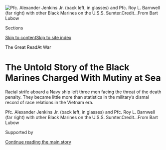 <div id="app">

<div>

<div>

<div>

</div>

<div data-aria-hidden="false">

<div id="site-content" data-role="main">

<div>

<div class="css-1aor85t" style="opacity:0.000000001;z-index:-1;visibility:hidden">

<div class="css-1hqnpie">

<div class="css-epjblv">

<span class="css-z6pdnw">The Untold Story of the Black Marines Charged
With Mutiny at
Sea</span>

</div>

<div class="css-k008qs">

<div class="css-1iwv8en">

<span class="css-18z7m18"></span>

<div>

<div>

</div>

</div>

</div>

<span class="css-1n6z4y">https://nyti.ms/2Qjqe1f</span>

<div class="css-1705lsu">

<div class="css-4xjgmj">

<div class="css-4skfbu" data-role="toolbar" data-aria-label="Social Media Share buttons, Save button, and Comments Panel with current comment count" data-testid="share-tools">

  - 
  - 
  - 
  - 
    
    <div class="css-6n7j50">
    
    </div>

  - 
  - 

</div>

</div>

</div>

</div>

</div>

</div>

<div class="css-11qgg8s">

</div>

<div id="fullBleedHeaderContent">

<div class="css-1mre5cn">

![<span class="css-i48y28 e13ogyst0" data-aria-hidden="true">Pfc.
Alexander Jenkins Jr. (back left, in glasses) and Pfc. Roy L. Barnwell
(far right) with other Black Marines on the U.S.S.
Sumter.</span><span class="css-ach9cc e1z0qqy90" itemprop="copyrightHolder"><span class="css-1ly73wi e1tej78p0">Credit...</span><span><span>From
Bart
Lubow</span></span></span>](https://static01.graylady3jvrrxbe.onion/images/2020/08/19/magazine/19ATWAR-24/19ATWAR-24-articleLarge.jpg?quality=75&auto=webp&disable=upscale)

</div>

<div class="css-hy7cq4">

<div class="css-6cn7ki">

<div class="NYTAppHideMasthead css-1bcu9v6 e1suatyy0">

<div class="section css-1o1qe8k e1suatyy2">

<div class="css-cu5p7t er09x8g0">

<div class="css-6n7j50">

</div>

<span class="css-1dv1kvn">Sections</span>

[Skip to content](#site-content)[Skip to site index](#site-index)

</div>

<div class="css-10698na e1huz5gh0">

</div>

</div>

</div>

<span class="css-10ej3is ezdmqqa0">The Great Read</span>At War

<div class="css-1sojcmr ehdk2mb0">

# The Untold Story of the Black Marines Charged With Mutiny at Sea

</div>

Racial strife aboard a Navy ship left three men facing the threat of the
death penalty. They became little more than statistics in the military’s
dismal record of race relations in the Vietnam era.

</div>

</div>

<div class="css-nwzfg5 e1gnum310">

<span class="css-1f9pvn2 magazine">Pfc. Alexander Jenkins Jr. (back
left, in glasses) and Pfc. Roy L. Barnwell (far right) with other Black
Marines on the U.S.S.
Sumter.</span><span class="css-ach9cc e1z0qqy90" itemprop="copyrightHolder"><span class="css-1ly73wi e1tej78p0">Credit...</span><span><span>From
Bart Lubow</span></span></span>

</div>

<div id="sponsor-wrapper" class="css-1hyfx7x">

<div id="sponsor-slug" class="css-19vbshk">

Supported by

</div>

[Continue reading the main
story](#after-sponsor)

<div id="sponsor" class="ad sponsor-wrapper" style="text-align:center;height:100%;display:block">

</div>

<div id="after-sponsor">

</div>

</div>

<div class="css-1fl1393 e1gnum311">

<div class="css-18e8msd">

<div class="css-vp77d3 epjyd6m0">

<div class="css-hus3qt ey68jwv0" data-aria-hidden="true">

[![John
Ismay](https://static01.graylady3jvrrxbe.onion/images/2018/07/12/multimedia/author-john-ismay/author-john-ismay-thumbLarge.png
"John Ismay")](https://www.nytimes3xbfgragh.onion/by/john-ismay)

</div>

<div class="css-1baulvz">

By [<span class="css-1baulvz last-byline" itemprop="name">John
Ismay</span>](https://www.nytimes3xbfgragh.onion/by/john-ismay)

</div>

</div>

  - Aug. 19,
    2020

  - 
    
    <div class="css-4xjgmj">
    
    <div class="css-d8bdto" data-role="toolbar" data-aria-label="Social Media Share buttons, Save button, and Comments Panel with current comment count" data-testid="share-tools">
    
      - 
      - 
      - 
      - 
        
        <div class="css-6n7j50">
        
        </div>
    
      - 
      - 
    
    </div>
    
    </div>

</div>

</div>

</div>

<div class="section meteredContent css-1r7ky0e" name="articleBody" itemprop="articleBody">

<div class="css-1fanzo5 StoryBodyCompanionColumn">

<div class="css-53u6y8">

One evening in late August 1972, as the American tank-landing ship
U.S.S. Sumter was steaming off the coast of Vietnam, a Marine onboard
dropped the needle on the turntable in front of him, sending music to
the loudspeakers bolted to the bulkheads in the cavernous spaces where
hundreds of sailors and Marines slept and hung out. Some members of the
crew were not ready for what they heard. “Sun, up down. On the corner,
uptown. I turn around and hear the sound. A voice is talking about who’s
gonna die next. Cause the white man’s got a God complex.”

Though nobody knew it at the moment, that song was about to set off a
series of events that would leave three Black Marines facing charges of
mutiny and the possibility of execution or lengthy imprisonment. Others
were at risk of being thrown out of the Marine Corps with discharges
that would maim their job prospects in civilian America for the rest of
their lives. They were caught up in events that were not only about race
but also about structural racism; not just a matter of individuals and
personalities but of a U.S. military establishment that treated people
of color differently from white service members — starting with
recruitment and induction, through combat deployments, right on through
the charges and punishments that arose when conflicts boiled over.

</div>

</div>

<div class="css-79elbk" data-testid="photoviewer-wrapper">

<div class="css-z3e15g" data-testid="photoviewer-wrapper-hidden">

</div>

<div class="css-1a48zt4 ehw59r15" data-testid="photoviewer-children">

![<span class="css-i48y28 e13ogyst0" data-aria-hidden="true">Barnwell
(second from left) and Jenkins (right, in glasses) in formation with
other
Marines.</span><span class="css-ach9cc e1z0qqy90" itemprop="copyrightHolder"><span class="css-1ly73wi e1tej78p0">Credit...</span><span>From
Alexander Jenkins
Jr.</span></span>](https://static01.graylady3jvrrxbe.onion/images/2020/08/19/magazine/19ATWAR-11/19ATWAR-11-articleLarge.jpg?quality=75&auto=webp&disable=upscale)

</div>

</div>

<div class="css-1fanzo5 StoryBodyCompanionColumn">

<div class="css-53u6y8">

The Marine spinning records that day was Pfc. Alexander Jenkins Jr., a
19-year-old from Newport News, Va., whose outgoing personality had
earned him a turn as the ship’s D.J. During tedious weeks at sea, music
was one way to pass the time, but while Black Marines listened to songs
by white artists with no complaints, some white service members were not
so open in their tastes. Jenkins quickly found himself under verbal
attack from white sergeants and officers — part of a campaign of
harassment and poor treatment that included mess cooks intentionally
handing him and his friends cold and inedible food, surprise uniform
inspections and capricious punishments from noncommissioned officers.
Eventually, it escalated to Black and white Marines physically fighting
each other on a ship at sea.

</div>

</div>

<div class="css-1fanzo5 StoryBodyCompanionColumn">

<div class="css-53u6y8">

Jenkins kept playing the newest records and tapes he could find by Black
artists, many of which reflected the antiwar and Black-liberation
movements happening at home, alongside country and western albums and
hits by the Beatles. “I was playing ‘What’s Going On’ by Marvin Gaye,
and I was playing ‘Bring the Boys Home’ by Freda Payne,” Jenkins
recalls. “But playing ‘White Man’s Got a God Complex’ by the Last Poets
really set the white guys off.”

Jenkins remembers being pulled into a small room on the ship and
questioned by a group of higher-ranking white Marines about the
Harlem-based hip-hop pioneers’ spoken-word song, which touched on
poverty, prostitution, drugs, the military-industrial complex, white
supremacy and the killings of Native Americans and Blacks. They accused
Jenkins of playing music that would incite a riot. “If you don’t have a
God complex, then this doesn’t apply to you, now does it?” Jenkins told
them. “But if you do have a God complex, then you’ve got to listen,” he
added. A white Marine captain jumped out of his chair so forcefully that
it flipped over. “You think you’re so smart, don’t you?” the Marine
screamed in Jenkins’s face. “I’m sorry, sir. I really don’t understand,”
Jenkins countered. “It’s a damn record, OK? It’s got a nice beat.”
Jenkins was incensed, but he decided against pushing things much
further. “I didn’t want to get shot without a trial,” he recalled.
Despite Jenkins’s attempt to keep tensions from escalating, relations
between white and Black Marines aboard the Sumter were about to get much
worse.

**Put into service just** two years earlier, the Sumter steamed off the
coast of Vietnam with more than 150 Marines from a hodgepodge of
different units from the American bases on Okinawa, Japan. Among them
were Black servicemen who had been pushed to become truck drivers or
infantry troops because of racial bias in assessment tests. They were
part of a quick-reaction force that could be put ashore anywhere along
the coast to fight the Viet Cong and North Vietnamese Army should the
need arise. Until that time, though, they waited.

Even as the Marine Corps publicly announced efforts to reduce racist
attacks within the ranks, harassment, mistreatment and violence against
Blacks was commonplace and accepted, both in the United States (on bases
like Camp Lejeune in North Carolina, where the Ku Klux Klan posted a
billboard reading “This Is Klan Country” on a nearby highway) and on its
outposts in Okinawa and elsewhere. The more besieged the Black Marines
on the Sumter felt, the tighter they drew together for mutual support
and protection. But such security was ephemeral. Jenkins and two of his
close friends were about to have their young lives upended by an
incident that was hardly reported and remained almost invisible to the
public. The three Marines became little more than statistics in the
Corps’s dismal record of race relations in the Vietnam era.

\[[*Sign up for the weekly At War
newsletter*](https://www.nytimes3xbfgragh.onion/newsletters/at-war) *to
receive stories about duty, conflict and consequence.*\]

Trouble had already flared up in July outside the gates of the U.S.
Navy’s base in Subic Bay, Philippines, during a port call. There, in
the town of Olongapo, sailors and Marines availed themselves of every
kind of vice in the de facto racially segregated entertainment district.
Black Marines and sailors tended to hang out in a neighborhood called
the Jungle, while their white counterparts had the run of the bars and
brothels elsewhere. An investigation by the director of naval
intelligence mentioned “racial incidents” between whites and Blacks
during Sumter’s port visit there, where fistfights in the streets and
bars were not unusual. Sailors and Marines used the port visit to bring
a fresh supply of marijuana and heroin onto the ship for some diversion
during long days at sea.

</div>

</div>

<div class="css-1fanzo5 StoryBodyCompanionColumn">

<div class="css-53u6y8">

Back on the ship, white officers harassed Black Marines for minor
infractions involving their hair and uniforms. Tight quarters left
little room for the men to blow off steam, and small routine squabbles
soon escalated. The ship’s radio station — the loudspeaker system
Jenkins played music on in the evenings — was one of the few sources of
entertainment, and now even that became a point of contention.

Days after Jenkins was reprimanded, larger and more intense fights among
the Marines broke out. There are varying accounts of what happened and
why. Black and white Marines alike recall that a series of fistfights
throughout the deployment increased in frequency in the early days of
September on Sumter. In interviews with The Times, a half-dozen sailors
and Marines who were on the Sumter recalled these fights — some started
by whites, others by Blacks. The Marines’ leadership, however, zeroed in
on Jenkins, along with Pfc. Roy L. Barnwell and Lance Cpl. James S.
Blackwell, as the “ringleaders” who were instigating general unrest and
resistance to their orders.

After Jenkins was told he couldn’t play the Last Poets, 64 of the 65
Black Marines on the ship submitted an informal complaint to the
highest-ranking Marine officer on board, Capt. John B. Krueger,
according to an account written a few months afterward by the defense
team that Jenkins, Barnwell and Blackwell soon needed. In their note,
the Black Marines told Krueger that they were being denied the right to
play their own music. “Being that races are different in certain
aspects, and music being one,” it read, “then the proper officials must
make way as to the satisfaction of each and every race regardless of
minority.” The Marines then submitted a request for a formal meeting
with their battalion commander, who was located on another ship nearby.
It was denied, further inflaming interactions between the men on board.

Tense conditions and simmering violence are detailed in the 1973 account
written by the legal team. White noncommissioned officers prowled the
berthing areas, harassing Black Marines. And when they talked back, they
were formally punished. One white lieutenant is said to have had a Black
Marine thrown into the ship’s brig — a jail with barred cells — and fed
only bread and water for three days for nothing more than not having his
uniform completely in order. The same officer returned to the brig to
further harass and physically beat the man, according to the legal
team’s account. In three separate incidents, one Black Marine had a
wrench thrown at him, another was cut with a sharp object and a third
was attacked with a knife, though those incidents were never
investigated by Marine
leadership.

</div>

</div>

<div class="css-1h0maa8 e73j0it0">

<div class="css-1xdhyk6 erfvjey0">

<span class="css-1ly73wi e1tej78p0">Image</span>

<div class="css-zjzyr8">

<div data-testid="lazyimage-container" style="height:257.1333333333334px">

</div>

</div>

</div>

<span class="css-i48y28 e13ogyst0" data-aria-hidden="true">The U.S.S.
Sumter steamed off the coast of Vietnam with more than 150 Marines from
a hodgepodge of different
units.</span><span class="css-ach9cc e1z0qqy90" itemprop="copyrightHolder"><span class="css-1ly73wi e1tej78p0">Credit...</span><span>Alexander
Jenkins
Jr.</span></span>

<div class="css-1xdhyk6 erfvjey0">

<span class="css-1ly73wi e1tej78p0">Image</span>

<div class="css-zjzyr8">

<div data-testid="lazyimage-container" style="height:260.35555555555555px">

</div>

</div>

</div>

<span class="css-i48y28 e13ogyst0" data-aria-hidden="true">Incidents
like what happened on the Sumter were not uncommon on military bases
around the world in the late 1960s and early
1970s.</span><span class="css-ach9cc e1z0qqy90" itemprop="copyrightHolder"><span class="css-1ly73wi e1tej78p0">Credit...</span><span>Alexander
Jenkins Jr.</span></span>

</div>

<div class="css-1fanzo5 StoryBodyCompanionColumn">

<div class="css-53u6y8">

Joe Mueller, a white Marine officer who was then a second lieutenant on
his first deployment, remembers differently. In an interview, he
recalled Black Marines testing the limits of discipline in a number of
ways, including humming the tune of “White Man’s Got a God Complex” as a
form of protest. On duty as the officer of the day on Sept. 7, he heard
a verbal disagreement outside the mess decks that quickly escalated into
the smacking sounds of fists. Somebody hit the switch that flipped the
overhead lights from nighttime red to bright white, and everyone froze.
Among the dozen or more men involved in the fight, Mueller says, he saw
three Black Marines — Jenkins, Barnwell and Blackwell — standing over a
white Marine. Forty-eight years later, Jenkins has no recollection of
this particular incident.

Another fight between Black and white Marines broke out the next day on
the ship’s tank deck at lunchtime. First Lt. Al Vargas, the commander of
the embarked infantry company, remembers being struck in his side as he
dove in to help break up the melee. He then ordered all of the men under
his command back to their bunks. That’s when Krueger, two first
lieutenants, a gunnery sergeant and a staff sergeant came to arrest
Jenkins. Jenkins doesn’t deny that he was involved in this fight, but
his memory isn’t clear on the details. “I don’t think I hit him, but I’m
the one they arrested for it,” Jenkins says.

</div>

</div>

<div class="css-1fanzo5 StoryBodyCompanionColumn">

<div class="css-53u6y8">

A twin-rotor CH-46 helicopter landed on the Sumter, loaded at least six
Marines — Jenkins, Barnwell and Blackwell among them — and flew off. A
Marine officer assured the ship’s leaders that the “troublemakers,” the
oldest of whom was 22 years old, would face discipline elsewhere. For
Jenkins, Barnwell and Blackwell, the days and weeks that followed would
have lasting repercussions on the rest of their lives.

The helicopter put the men ashore in Vietnam. In Danang, Jenkins
recalled, a colonel sat him down in a room and accused him of either
being a communist or a part of the Black power movement. Jenkins was
mystified, pointing out that he had volunteered for the Marine Corps,
and being on a ship in the middle of the Pacific, he had no telephone
and no possible communication with either group. “I said, ‘Sir, this is
what’s going on: We’re being treated unfairly. Black men are getting
written up for the length of our hair, and harassed about our
uniforms.’”

Jenkins says that all the Marines on the ship wanted to go ashore and
fight the Viet Cong, but now, without any other outlets, they were
fighting each other. “I got to love and trust that guy next to me,”
Jenkins told the colonel. “And I’m not going to fight the enemy with him
if he doesn’t like Black people.”

**The incidents on the** Sumter led the Marine Corps to charge Jenkins,
Barnwell and Blackwell with mutiny, for which they could have faced the
death penalty if found guilty. It was the first time since the Civil War
that American sailors or Marines had been charged with mutiny at sea,
according to two people who worked on the case in 1973. They were also
charged with various counts of assault, riot and resisting arrest.
Although two white Marines initially were charged with assault and one
with inciting to riot, all three were acquitted. Only one white Marine,
Sgt. Gary L. Wright, was convicted of any crime: dereliction of duty for
having “refereed” a fight between Barnwell and a white Marine rather
than breaking it up, but he received no punishment. The case did not
attract wide public attention, though it was one of many that revealed
the institutional racial biases that held strong across the American
military decades after the armed forces were desegregated.

Incidents like what happened on the Sumter were common on military bases
and warships around the world in the late 1960s and early 1970s — a
reflection of what was happening more broadly as the civil rights
movement gained traction across the United States. Pervasive
mistreatment of Black inmates in base stockades — essentially military
jails — sparked riots in 1968 and 1969 at Fort Bragg in North Carolina,
Fort Carson in Colorado, Fort Dix in New Jersey, Fort Riley in Kansas,
Camp Pendleton in California and at Long Binh and Danang in Vietnam. In
May 1971, a fight between hundreds of Black and white airmen at Travis
Air Force Base in California resulted in the officers’ club being burned
to the ground.

Camp Lejeune in North Carolina saw some of the most vicious and
persistent fighting between Black and white Marines in 1969. On
[Jul. 20](https://www.nytimes3xbfgragh.onion/1969/07/24/archives/3-marines-hurt-in-lejeune-fight-hospitalized-after-a-racial.html),
three white Marines were hospitalized — one with stab wounds to the back
— after 44 Marines fought it out on base; one white Marine [later
died](https://www.nytimes3xbfgragh.onion/1969/07/28/archives/corporal-20-dies-of-injuries-week-after-marine-base-fight.html)
from his injuries. The commanding officer of the Second Marine Division
there called it an isolated incident, but his Army counterpart at the
82nd Airborne at nearby Fort Bragg recognized the seriousness of the
problem,
[saying](https://www.nytimes3xbfgragh.onion/1969/08/23/archives/airborne-general-derides-marines-on-racial-fights.html)
“my men will not sink to the level of the Marines at Camp Lejeune.” A
1971 report by the Congressional Black Caucus laid out the issues in
stark relief, saying “subtle racism” had “crippled and impaired the
effectiveness of American troops” and observed that “the explosiveness
which prevails is made more serious by the amazing fact that many of
those in command positions on all levels refuse to realize that even in
a relatively controlled society as the military racism can and does
exist.”

</div>

</div>

<div class="css-79elbk" data-testid="photoviewer-wrapper">

<div class="css-z3e15g" data-testid="photoviewer-wrapper-hidden">

</div>

<div class="css-1a48zt4 ehw59r15" data-testid="photoviewer-children">

<div class="css-1xdhyk6 erfvjey0">

<span class="css-1ly73wi e1tej78p0">Image</span>

<div class="css-zjzyr8">

<div data-testid="lazyimage-container" style="height:390.53333333333336px">

</div>

</div>

</div>

<span class="css-i48y28 e13ogyst0" data-aria-hidden="true">Jenkins in
March 1972 in the barracks on base at Camp Foster, where he was
stationed for one
year.</span><span class="css-ach9cc e1z0qqy90" itemprop="copyrightHolder"><span class="css-1ly73wi e1tej78p0">Credit...</span><span>From
Alexander Jenkins
Jr.</span></span>

</div>

</div>

<div class="css-a7yk8a e73j0it0">

<div class="css-1xdhyk6 erfvjey0">

<span class="css-1ly73wi e1tej78p0">Image</span>

<div class="css-zjzyr8">

<div data-testid="lazyimage-container" style="height:578.8423153692614px">

</div>

</div>

</div>

<span class="css-i48y28 e13ogyst0" data-aria-hidden="true">Barnwell
(right) and a fellow Marine on the Sumter’s flight deck in September
1972.</span><span class="css-ach9cc e1z0qqy90" itemprop="copyrightHolder"><span class="css-1ly73wi e1tej78p0">Credit...</span><span>Alexander
Jenkins Jr.</span></span>

<div class="css-1xdhyk6 erfvjey0">

<span class="css-1ly73wi e1tej78p0">Image</span>

<div class="css-zjzyr8">

<div data-testid="lazyimage-container" style="height:580px">

</div>

</div>

</div>

<span class="css-i48y28 e13ogyst0" data-aria-hidden="true">Lance Cpl.
James S. Blackwell (right) with a sailor on the flight
deck.</span><span class="css-ach9cc e1z0qqy90" itemprop="copyrightHolder"><span class="css-1ly73wi e1tej78p0">Credit...</span><span>Alexander
Jenkins Jr.</span></span>

</div>

<div class="css-1fanzo5 StoryBodyCompanionColumn">

<div class="css-53u6y8">

Just a month after the Sumter fights, a riot aboard the aircraft carrier
[U.S.S. Kitty
Hawk](https://www.nytimes3xbfgragh.onion/1972/11/29/archives/kitty-hawk-back-at-home-port-sailors-describe-racial-conflict.html),
a tense sit-down strike on the carrier [U.S.S.
Constellation](https://www.nytimes3xbfgragh.onion/1973/02/18/archives/the-constellation-incident-a-sort-of-mutiny.html),
and a beating on the supply ship [U.S.N.S.
Hassayampa](https://www.nytimes3xbfgragh.onion/1972/11/11/archives/zumwalt-rebukes-top-navy-leaders-on-racial-unrest-chief-berates.html)
made national headlines and moved the military to investigate the
broader source of the unrest. Adm. Elmo Zumwalt, the Navy’s top admiral,
ordered an investigation into racial strife. The resulting report found
that from July 10 to Nov. 5, 1972, a total of 318 race-related incidents
were documented at major Marine Corps installations and that nearly half
of those took place on two of the service’s bases in Okinawa, where
Jenkins, Blackwell, Barnwell and the rest of the Marines aboard the
Sumter had come from. Despite these findings, there would be little
accountability among leaders for the racial injustices that were
festering within the ranks.

The House Armed Services Committee, led by the staunch segregationist
[F. Edward
Hébert](https://www.nytimes3xbfgragh.onion/1979/12/30/archives/f-edward-hebert-exlawmaker-dies-conservative-louisiana-democrat.html)
of Louisiana, immediately ordered an investigation of the events aboard
the two carriers. The Sumter incident was not included. On Jan. 2, 1973,
the subcommittee issued its report, placing all of the blame on Black
sailors it called “thugs” and deemed to be mostly of “below-average
mental capacity.” It further blamed the programs Zumwalt had instituted
to eradicate systemic racism within the Navy for creating a culture of
“permissiveness” instead of taking a strict law-and-order approach
with Black sailors and Marines.

“The idea of this committee was to show that these equal-opportunity
programs were fomenting racial unrest,” said the Navy historian John
Sherwood. “The congressmen felt the reforms were the problem, and
hopefully Zumwalt would be fired, his programs abolished and the Navy
would go back to the way it was in the 1950s.”

Sherwood notes that Hébert was part of a broad coalition of Southern
segregationists in Congress — two of whom, Representative [Carl
Vinson](https://www.nytimes3xbfgragh.onion/1981/06/02/obituaries/carl-vinson-97-ex-congressman-who-was-with-house-50-years-dies.html)
of Georgia and Senator John C. Stennis of Mississippi, the Navy later
named aircraft carriers for — that had a great deal of influence on the
Navy, and by extension, the Marine Corps, in the pre-Zumwalt era. For
members of Congress like Hébert, Vinson and Stennis, the civil rights
movement was an existential threat to the established order.

Zumwalt held onto his job, retiring in 1974. In the years that followed,
his successor continued his efforts on racial equity, but over time the
attention to reform petered out. The services have made progress in
adding Black and female officers, but have largely failed to place
people of color into leadership roles at the very top, which in 2020 are
still [almost entirely filled by white
men](https://www.nytimes3xbfgragh.onion/2020/05/25/us/politics/military-minorities-leadership.html).
Recently the service chiefs announced a new round of task forces devoted
to stamping out structural racism. “We must work to identify and
eliminate individual and systemic racism within our force,” the Navy’s
top uniformed officer, Adm. Mike Gilday, said in June, adding that the
new program would “work to identify and remove racial barriers and
improve inclusion within our Navy.” But even as these top-down
initiatives are being put into place, experts are repeatedly warning of
[white
supremacy](https://www.nytimes3xbfgragh.onion/2019/02/27/us/military-white-nationalists-extremists.html)
in the ranks.

**Back on the ship,** 20-year-old Lance Cpl. Alexander Holmes of
Brooklyn realized that Jenkins, Barnwell and Blackwell were in real
trouble. He felt that if things on the Sumter quieted down completely,
the Marine leadership would think that those three were the only
problem. “I wanted to keep the tension up,” Holmes recalls.

</div>

</div>

<div class="css-1fanzo5 StoryBodyCompanionColumn">

<div class="css-53u6y8">

Holmes was joined by Pfc. Harry R. Wilson and Pfc. Charles S. Ross in
trying to keep the heat off their friends who had just been flown off
the ship. Holmes passed out butter knives to other Black Marines while
on the mess deck at mealtime, just so the white Marines would know that
things had not smoothed over. “I knew from listening to Malcolm X and
Martin Luther King Jr. that the oppressor always feels like when they
cut the head off the snake that things will go back to normal,” Holmes
says. “But we wanted them to know that, no, the tension is still here.”

It was only when Holmes disembarked the ship in Okinawa in October that
he learned that he too was in trouble. He was shown 20 to 25 witness
statements from white Marines recounting the incident with the butter
knives. Holmes readily admitted what happened and expressed regret.
“This white Marine lawyer sits me down and says if I just blame
everything on Jenkins, Barnwell and Blackwell, I’d be home for
Christmas,” Holmes said. “He knew I was supposed to be out of the Marine
Corps in November anyway, so he was just trying to get me to flip on my
friends.” Holmes refused. The Marines eventually dropped their charges
of incitement against Holmes, and he flew to Naval Station Treasure
Island in San Francisco in February 1973, collected his
honorable-discharge paperwork and returned to Brooklyn to begin college.

</div>

</div>

<div>

</div>

<div class="css-1fanzo5 StoryBodyCompanionColumn">

<div class="css-53u6y8">

Back in their jail cells on Okinawa, Jenkins, Barnwell and Blackwell
awaited the arrival of a lawyer from the States. One of Blackwell’s
cousins in Chicago got the attention of the National Conference of Black
Lawyers, who promised to send a defense attorney. They tapped Ed Bell, a
young Oakland-based lawyer who planned to catch a military cargo flight
to meet his clients in Okinawa. After informing a Marine officer in
nearby Alameda that he intended to spread word of the Black liberation
movement among the troops in Okinawa upon his arrival, Bell was told by
Marine officials that all charges against Jenkins, Barnwell and
Blackwell had been dropped. Bell took them at their word, turned around
and went home. But it was a lie.

The three Marines in Okinawa were never told why the lawyer promised to
them never arrived, and they came to rely on a free legal clinic in
Koza, outside of Kadena Air Base, where Bart Lubow, a 25-year-old
civilian from Long Island, N.Y., worked as a legal assistant. Along with
the lawyers Bill Schaap and Doug Sorensen, the legal assistants Ellen
Ray and Lubow helped Jenkins, Barnwell and Blackwell mount a defense
during the military’s equivalent of a grand jury hearing. It was Lubow
who wrote the near-contemporaneous account of the clashes on the ship.
That record, which he shared with The Times, details a military justice
system on Okinawa rife with racial animus that disproportionately
punished Black Marines, even for noncrimes like dapping, or for showing
a closed-fist gesture among other Black service members.

Jenkins denies that he, Barnwell and Blackwell were ringleaders, saying
instead that they were perhaps three of the most visible Black Marines
who challenged senior leaders for mistreating them on the Sumter. “I
think I was singled out not just for the music, but because I was the
most boisterous,” Jenkins recalls. “We held classes on Black history on
the ship, and I would talk to the other Black Marines about nonviolent
resistance.” That didn’t matter. The response the Black Marines received
to their organizing, Jenkins said, was
violence.

</div>

</div>

<div class="css-79elbk" data-testid="photoviewer-wrapper">

<div class="css-z3e15g" data-testid="photoviewer-wrapper-hidden">

</div>

<div class="css-1a48zt4 ehw59r15" data-testid="photoviewer-children">

<div class="css-1xdhyk6 erfvjey0">

<span class="css-1ly73wi e1tej78p0">Image</span>

<div class="css-zjzyr8">

<div data-testid="lazyimage-container" style="height:300.31111111111113px">

</div>

</div>

</div>

<span class="css-i48y28 e13ogyst0" data-aria-hidden="true">From left:
Jenkins, Barnwell and Blackwell at the judge advocate general’s office
for a meeting with their lawyers in early
1973.</span><span class="css-ach9cc e1z0qqy90" itemprop="copyrightHolder"><span class="css-1ly73wi e1tej78p0">Credit...</span><span>From
Bart Lubow</span></span>

</div>

</div>

<div class="css-1fanzo5 StoryBodyCompanionColumn">

<div class="css-53u6y8">

**Jenkins, Barnwell and** Blackwell, who spent months in the brig in
Okinawa, became known as the “Sumter Three” in the Black and underground
G.I. newspapers that covered their case. The former Marine lawyer David
Nelson recalls that the matter consumed the entire legal office on
Okinawa for months. With Schaap and Sorensen pushing for exoneration and
the Marine Corps not eager for more bad publicity, the prosecutor
eventually felt pressured to resolve the case. The mutiny charges were
dropped and eventually the other charges were too, in exchange for the
three Marines accepting unfavorable administrative separations in lieu
of courts-martial. The outcome could have been much worse. The
prosecutor had been pushing for 65 years of prison for each man, with
Blackwell facing an additional charge of slander for calling his
commanding officer a racist. Jenkins received a general discharge under
honorable conditions — a discharge status that is not considered fully
honorable and denies veterans certain government benefits — and Lubow
recalls that Barnwell and Blackwell each received an “undesirable
discharge,” which is another step worse than the one Jenkins received.

</div>

</div>

<div class="css-1fanzo5 StoryBodyCompanionColumn">

<div class="css-53u6y8">

Between 1950 and 1980, 1.5 million service members received less than
fully honorable discharges, often referred to as “bad paper” discharges,
through administrative separations — with racial bias often playing a
role in those decisions. In 1972, a Department of Defense task force
found that Black service members “received a higher proportion of
general and undesirable discharges than whites of similar aptitude and
education.” That same year, the rate of service members being discharged
with general or other-than-honorable discharges from the Marine Corps
was 13 percent — the highest percentage of all of the services. (While
the military has taken some steps to rectify racial disparities within
its ranks, people of color continue to suffer disproportionately under
the military justice system. As recently as 2015, Black service members
were “substantially more likely than white service members to face
military justice or disciplinary action,” according to the legal justice
group Protect Our Defenders.)

The consequences of less than fully honorable discharges are lifelong.
Numerous studies have found higher rates of unemployment, homelessness,
substance abuse and suicide among veterans with bad paper. The 1972 task
force, which even then called for greater protections of service
members’ “fundamental rights,” argued that the issuance of bad paper
to a veteran “will haunt him forever: affecting the respect of his
family, his standing in the community, impeding his effort to regain a
productive and meaningful role in society. The bad discharge is a
constant reinforcement of a negative self-image, a reminder that the
individual is ‘unsuitable, unfit or undesirable’ in the eyes of his
country.” With that stigma, the Sumter Three were all but guaranteed a
life of hardship without reprieve.

**Upon being released** from Okinawa, Jenkins briefly returned to live
with his mother and father in Virginia, but feeling that he had outgrown
his hometown, he moved to Detroit, where he stayed with his sister and
enrolled in college. Using the G.I. Bill to fund his education, he
started in the pre-med program at Wayne State University but soon found
himself interested in the new up-and-coming technology of computer
programming. He married, and when he had a family to support, he left
school in favor of getting a full-time job as a truck driver. But
Jenkins had trouble sleeping and suffered from depression, paranoia and
frequent anxiety attacks that developed after he returned home from
Japan. For self-defense, he bought an AR-15 for $500, similar to the M16
he carried in the Marines. One night he fired it at a thief who tried to
steal a barbecue from his yard. The experience so shook Jenkins that he
sold the rifle for almost half of what he paid, just to get it out of
his house. “I felt besieged by the system,” Jenkins says, “because the
system was always trying to get me, on something.”

In Detroit’s withering economy, jobs came and went — but sometimes the
layoffs were unexplained, in ways that suggested that employers were
acting out of racial bias or had found out about his discharge from the
Marines. In one case, after excelling as a computer programmer for a
bank and earning promotions, Jenkins was called in one day and
terminated, with no explanation other than an ominous hint that they had
found out something about his past. The stress and frustration grew over
decades, leading to an emotional collapse at age 38 that left him
briefly hospitalized.

James Blackwell also struggled when he got home. His sister Linda Page
puts it bluntly: “When he got out he was a total mess.” In one of Page’s
spare bedrooms, he kicked the heroin habit he brought back with him, but
he continued to drink heavily. In 1994, at 43 years old, he died
suddenly of an aneurysm right outside the Cook County Circuit Courthouse
in Chicago. Page says Blackwell worked for the Yellow Pages delivering
telephone books and made money as an alley mechanic on the side. She
recalls him talking about his time on Okinawa awaiting his
court-martial. “They kept him in a shed, and he could only see from
peeking out through the cracks,” she says. “He had real bad
PTSD.”

</div>

</div>

<div class="css-79elbk" data-testid="photoviewer-wrapper">

<div class="css-z3e15g" data-testid="photoviewer-wrapper-hidden">

</div>

<div class="css-1a48zt4 ehw59r15" data-testid="photoviewer-children">

<div class="css-1xdhyk6 erfvjey0">

<span class="css-1ly73wi e1tej78p0">Image</span>

<div class="css-zjzyr8">

<div data-testid="lazyimage-container" style="height:257.77777777777777px">

</div>

</div>

</div>

<span class="css-i48y28 e13ogyst0" data-aria-hidden="true">Jenkins at
home in Detroit in
July.</span><span class="css-ach9cc e1z0qqy90" itemprop="copyrightHolder"><span class="css-1ly73wi e1tej78p0">Credit...</span><span>Cydni
Elledge for The New York Times</span></span>

</div>

</div>

<div class="css-1fanzo5 StoryBodyCompanionColumn">

<div class="css-53u6y8">

Barnwell seems to have fared even worse. His sister Patricia Gorman says
Barnwell lived in San Diego after leaving the Marine Corps, frequently
moving from one apartment to another. But she only learned that from him
much later: When he returned from Okinawa, he didn’t contact his family
for more than 25 years. He got in touch in 1998, and she bought him a
round-trip train ticket to visit her in Choctaw County, Ala., where they
grew up. It was the first time she saw him since he went away to boot
camp in 1970. It was soon apparent that he wasn’t about to make himself
at home there. Encountering slow service at a restaurant run by white
people, he suspected racism and wasn’t quiet about it. On a different
day, he was pulled over by the police while driving. After that visit,
he never went back to Alabama. In 2001, Barnwell called Gorman to say
the cancer he had once beaten was back and he might have H.I.V. Public
records indicate Barnwell died April 9, 2001, in Los Angeles of
complications from AIDS. His family was never notified of his death, and
after 90 days, his remains were cremated and his ashes interred in a
mass grave for unclaimed bodies in Los Angeles County.

Jenkins still lives in Detroit, where he has quietly spent the last four
decades distancing himself from what happened on the Sumter, while still
maintaining a fierce pride in having been a Marine. Jenkins had wanted
to join the Corps since he was very young, and studied its history
before joining at age 17. He initially hoped to make the military a
career, but quickly chafed against systemic racism in the service. “I
was full of piss and vinegar back then,” Jenkins says. “I look back to
my 19-year-old self and think, What the hell was I thinking?”

He says the only thing that saved him was some advice he got from his
uncle, John A. Jenkins, a Korean War combat vet, when he first got home
from Okinawa. “I was mad as hell, angry at the world then,” Jenkins
says. “He drove it into me that if the cops stop you, that’s their
chance to mess you up. It’s almost like coming to America as a
foreigner: You have to learn the rules as a Black man to survive. You
have to know what to do and what not to do.” Jenkins set out on the
straight and narrow, opting out of joints passed around at parties and
being meticulous about observing traffic laws. He says he has been
pulled over by the police only once or twice since 1973.

After his brief hospitalization in 1991, Jenkins stopped working outside
his home and devoted himself to helping his wife, Jerry, advance in her
career, and shepherding his daughter, Tanzania, through school to a
successful life as a systems engineer. Being charged with mutiny at sea
in a time of war shattered Jenkins emotionally — and readily brought
tears 48 years later as he discussed it. “I’ve been a recluse all these
years, because I didn’t want these questions asked, and didn’t want to
talk about it,” Jenkins says. About 15 years ago, he joined a local
V.F.W. post to try to meet people. “Most of the guys were Korea and
World War II guys who carried these same issues,” Jenkins says. It
became difficult for him to keep going back, because so many appeared to
be drinking themselves to death.

As Jenkins slowly rebuilt his life, he lost track of the only two people
who truly understood what happened to him: Barnwell and Blackwell.
Jenkins only just learned of their deaths. “I was hoping that at least
one of the two of them would be in a stable situation and be able to be
here now,” Jenkins says. “That’s why I feel so alone, you know. I feel
very — almost guilty about this situation that neither of those two are
here.”

While most days are better, Jenkins struggled with thoughts of suicide
as recently as 10 years ago. On days when his mind goes back to the
Sumter, his wife can tell, because he falls quiet for hours at a time.
“That situation on the Sumter screwed up my whole life,” Jenkins says.
“I had to put on a different face to the world just to survive.”

-----

**Sign up for** **[our
newsletter](https://www.nytimes3xbfgragh.onion/newsletters/at-war)**
**to get the best of At War delivered to your inbox every week. For more
coverage of conflict, visit**
**[NYTimes.com/atwar](https://www.nytimes3xbfgragh.onion/spotlight/atwar).**

</div>

</div>

<div>

</div>

</div>

<div>

</div>

<div>

</div>

<div>

</div>

<div>

<div id="bottom-wrapper" class="css-1ede5it">

<div id="bottom-slug" class="css-l9onyx">

Advertisement

</div>

[Continue reading the main
story](#after-bottom)

<div id="bottom" class="ad bottom-wrapper" style="text-align:center;height:100%;display:block;min-height:90px">

</div>

<div id="after-bottom">

</div>

</div>

</div>

</div>

</div>

## Site Index

<div>

</div>

## Site Information Navigation

  - [© <span>2020</span> <span>The New York Times
    Company</span>](https://help.nytimes3xbfgragh.onion/hc/en-us/articles/115014792127-Copyright-notice)

<!-- end list -->

  - [NYTCo](https://www.nytco.com/)
  - [Contact
    Us](https://help.nytimes3xbfgragh.onion/hc/en-us/articles/115015385887-Contact-Us)
  - [Work with us](https://www.nytco.com/careers/)
  - [Advertise](https://nytmediakit.com/)
  - [T Brand Studio](http://www.tbrandstudio.com/)
  - [Your Ad
    Choices](https://www.nytimes3xbfgragh.onion/privacy/cookie-policy#how-do-i-manage-trackers)
  - [Privacy](https://www.nytimes3xbfgragh.onion/privacy)
  - [Terms of
    Service](https://help.nytimes3xbfgragh.onion/hc/en-us/articles/115014893428-Terms-of-service)
  - [Terms of
    Sale](https://help.nytimes3xbfgragh.onion/hc/en-us/articles/115014893968-Terms-of-sale)
  - [Site
    Map](https://spiderbites.nytimes3xbfgragh.onion)
  - [Help](https://help.nytimes3xbfgragh.onion/hc/en-us)
  - [Subscriptions](https://www.nytimes3xbfgragh.onion/subscription?campaignId=37WXW)

</div>

</div>

</div>

</div>
